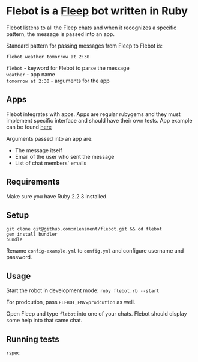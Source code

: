 # Flebot is a [Fleep](https://fleep.io) bot written in Ruby
Flebot listens to all the Fleep chats and when it recognizes a specific pattern, the message is passed into an app.  

Standard pattern for passing messages from Fleep to Flebot is:  
```
flebot weather tomorrow at 2:30
```

`flebot` - keyword for Flebot to parse the message  
`weather` - app name  
`tomorrow at 2:30` - arguments for the app


## Apps
Flebot integrates with apps. Apps are regular rubygems and they must implement specific interface and should have their own tests.
App example can be found [here](https://github.com/mlensment/flebot-books/)  

Arguments passed into an app are:
* The message itself
* Email of the user who sent the message
* List of chat members' emails

## Requirements
Make sure you have Ruby 2.2.3 installed.

## Setup
```
git clone git@github.com:mlensment/flebot.git && cd flebot
gem install bundler
bundle
```

Rename `config-example.yml` to `config.yml` and configure username and password.

## Usage
Start the robot in development mode:
`ruby flebot.rb --start`

For prodcution, pass `FLEBOT_ENV=prodcution` as well.

Open Fleep and type `flebot` into one of your chats. Flebot should display some help into that same chat.

## Running tests
`rspec`
